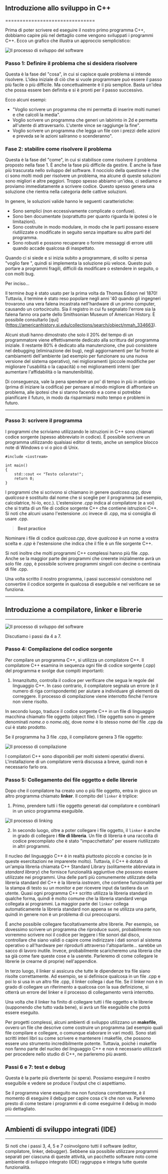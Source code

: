 ## Introduzione allo sviluppo in C++
===============================


Prima di poter scrivere ed eseguire il nostro primo programma C++, dobbiamo capire più nel dettaglio come vengono sviluppati i programmi C++. Ecco un grafico che illustra un approccio semplicistico:

![Il processo di sviluppo del software](./img/image1.webp)

### Passo 1: Definire il problema che si desidera risolvere

Questa è la fase del "cosa", in cui si capisce quale problema si intende risolvere. L'idea iniziale di ciò che si vuole programmare può essere il passo più facile o più difficile. Ma concettualmente è il più semplice. Basta un'idea che possa essere ben definita e si è pronti per il passo successivo.

Ecco alcuni esempi:

- "Voglio scrivere un programma che mi permetta di inserire molti numeri e che calcoli la media".
- Voglio scrivere un programma che generi un labirinto in 2d e permetta all'utente di attraversarlo. L'utente vince se raggiunge la fine".
- Voglio scrivere un programma che legga un file con i prezzi delle azioni e preveda se le azioni saliranno o scenderanno".

### Fase 2: stabilire come risolvere il problema

Questa è la fase del "come", in cui si stabilisce come risolvere il problema proposto nella fase 1. È anche la fase più difficile da gestire. È anche la fase più trascurata nello sviluppo del software. Il nocciolo della questione è che ci sono molti modi per risolvere un problema, ma alcune di queste soluzioni sono migliori e altre peggiori. Troppo spesso abbiamo un'idea, ci sediamo e proviamo immediatamente a scrivere codice. Questo spesso genera una soluzione che rientra nella categoria delle cattive soluzioni.

In genere, le soluzioni valide hanno le seguenti caratteristiche:

- Sono semplici (non eccessivamente complicate o confuse).
- Sono ben documentate (soprattutto per quanto riguarda le ipotesi o le limitazioni).
- Sono costruite in modo modulare, in modo che le parti possano essere riutilizzate o modificate in seguito senza impattare su altre parti del programma.
- Sono robusti e possono recuperare o fornire messaggi di errore utili quando accade qualcosa di inaspettato.

Quando ci si siede e si inizia subito a programmare, di solito si pensa "voglio fare <qualcosa>", quindi si implementa la soluzione più veloce. Questo può portare a programmi fragili, difficili da modificare o estendere in seguito, o con molti bug.

Per inciso...

Il termine *bug* è stato usato per la prima volta da Thomas Edison nel 1870! Tuttavia, il termine è stato reso popolare negli anni '40 quando gli ingegneri trovarono una vera falena incastrata nell'hardware di un primo computer, causando un cortocircuito. Sia il registro in cui fu segnalato l'errore sia la falena fanno ora parte dello Smithsonian Museum of American History. È possibile consultarlo [qui] (https://americanhistory.si.edu/collections/search/object/nmah_334663).

Alcuni studi hanno dimostrato che solo il 20% del tempo di un programmatore viene effettivamente dedicato alla scrittura del programma iniziale. Il restante 80% è dedicato alla manutenzione, che può consistere nel debugging (eliminazione dei bug), negli aggiornamenti per far fronte ai cambiamenti dell'ambiente (ad esempio per funzionare su una nuova versione del sistema operativo), nei miglioramenti (piccole modifiche per migliorare l'usabilità o la capacità) o nei miglioramenti interni (per aumentare l'affidabilità o la manutenibilità).

Di conseguenza, vale la pena spendere un po' di tempo in più in anticipo (prima di iniziare la codifica) per pensare al modo migliore di affrontare un problema, alle ipotesi che si stanno facendo e a come si potrebbe pianificare il futuro, in modo da risparmiarsi molto tempo e problemi in futuro.

---
### Passo 3: scrivere il programma

I programmi che scriviamo utilizzando le istruzioni in C++ sono chiamati codice sorgente (spesso abbreviato in codice). È possibile scrivere un programma utilizzando qualsiasi editor di testo, anche un semplice blocco note di Windows o vi o pico di Unix. 

```
#include <iostream>

int main()
{
    std::cout << "Testo colorato!";
    return 0;
}
```


I programmi che si scrivono si chiamano in genere *qualcosa.cpp*, dove *qualcosa* è sostituito dal nome che si sceglie per il programma (ad esempio, calcolatrice, hi-lo, ecc.). L'estensione *.cpp* indica al compilatore (e a voi) che si tratta di un file di codice sorgente C++ che contiene istruzioni C++. Si noti che alcuni usano l'estensione .cc invece di .cpp, ma si consiglia di usare .cpp.

> **Best practice**

Nominare i file di codice *qualcosa.cpp*, dove *qualcosa* è un nome a vostra scelta e *.cpp* è l'estensione che indica che il file è un file sorgente C++.

Si noti inoltre che molti programmi C++ complessi hanno più file .cpp. Anche se la maggior parte dei programmi che creerete inizialmente avrà un solo file .cpp, è possibile scrivere programmi singoli con decine o centinaia di file .cpp.

Una volta scritto il nostro programma, i passi successivi consistono nel convertire il codice sorgente in qualcosa di eseguibile e nel verificare se se funziona.


---------------

## Introduzione a compilatore, linker e librerie

---------------

![Il processo di sviluppo del software](./img/image1.webp)


Discutiamo i passi da 4 a 7.

### Passo 4: Compilazione del codice sorgente

Per compilare un programma C++, si utilizza un compilatore C++. Il compilatore C++ esamina in sequenza ogni file di codice sorgente (.cpp) del programma e svolge due compiti importanti:

1) Innanzitutto, controlla il codice per verificare che segua le regole del linguaggio C++. In caso contrario, il compilatore segnala un errore (e il numero di riga corrispondente) per aiutare a individuare gli elementi da correggere. Il processo di compilazione viene interrotto finché l'errore non viene risolto.

In secondo luogo, traduce il codice sorgente C++ in un file di linguaggio macchina chiamato file oggetto (object file). I file oggetto sono in genere denominati *nome.o* o *nome.obj*, dove *nome* è lo stesso nome del file .cpp da cui è stato prodotto.

Se il programma ha 3 file .cpp, il compilatore genera 3 file oggetto:

![Il processo di compilazione](./img/image2.webp)


I compilatori C++ sono disponibili per molti sistemi operativi diversi. L'installazione di un compilatore verrà discussa a breve, quindi non è necessario farlo ora.

### Passo 5: Collegamento dei file oggetto e delle librerie

Dopo che il compilatore ha creato uno o più file oggetto, entra in gioco un altro programma chiamato **linker**. Il compito del `linker` è triplice:

1) Primo, prendere tutti i file oggetto generati dal compilatore e combinarli in un unico programma eseguibile.


![Il processo di linking](./img/image3.webp)

2) In secondo luogo, oltre a poter collegare i file oggetto, il `linker` è anche in grado di collegare i **file di libreria**. Un file di libreria è una raccolta di codice precompilato che è stato "impacchettato" per essere riutilizzato in altri programmi.

Il nucleo del linguaggio C++ è in realtà piuttosto piccolo e conciso (e in queste esercitazioni ne imparerete molto). Tuttavia, il C++ è dotato di un'ampia libreria chiamata C++ Standard Library (solitamente abbreviata in *standard library*) che fornisce funzionalità aggiuntive che possono essere utilizzate nei programmi. Una delle parti più comunemente utilizzate della libreria standard del C++ è la libreria *iostream*, che contiene funzionalità per la stampa di testo su un monitor e per ricevere input da tastiera da un utente. Quasi ogni programma C++ scritto utilizza la libreria standard in qualche forma, quindi è molto comune che la libreria standard venga collegata ai programmi. La maggior parte dei `linker` collega automaticamente la libreria standard non appena se ne utilizza una parte, quindi in genere non è un problema di cui preoccuparsi.

È anche possibile collegare facoltativamente altre librerie. Per esempio, se dovessimo scrivere un programma che riproduce suoni, probabilmente non vorremmo scrivere noi il codice per leggere i file sonori dal disco, controllare che siano validi o capire come indirizzare i dati sonori al sistema operativo o all'hardware per riprodurli attraverso l'altoparlante... sarebbe un sacco di lavoro inutile. Invece, probabilmente scaricheremo una libreria che sa già come fare queste cose e la userete. Parleremo di come collegare le librerie (e crearne di proprie) nell'appendice.

In terzo luogo, il linker si assicura che tutte le dipendenze tra file siano risolte correttamente. Ad esempio, se si definisce qualcosa in un file .cpp e poi lo si usa in un altro file .cpp, il linker collega i due file. Se il linker non è in grado di collegare un riferimento a qualcosa con la sua definizione, si otterrà un errore del linker e il processo di collegamento verrà interrotto.

Una volta che il linker ha finito di collegare tutti i file oggetto e le librerie (supponendo che tutto vada bene), si avrà un file eseguibile che potrà essere eseguito.



Per progetti complessi, alcuni ambienti di sviluppo utilizzano un **makefile**, ovvero un file che descrive come costruire un programma (ad esempio quali file compilare e collegare, o comunque elaborare in vari modi). Sono stati scritti interi libri su come scrivere e mantenere i makefile, che possono essere uno strumento incredibilmente potente. Tuttavia, poiché i makefile non fanno parte del nucleo del linguaggio C++ e non è necessario utilizzarli per procedere nello studio di C++, ne parleremo più avanti.

### Passi 6 e 7: test e debug

Questa è la parte più divertente (si spera). Possiamo eseguire il nostro eseguibile e vedere se produce l'output che ci aspettiamo.

Se il programma viene eseguito ma non funziona correttamente, è il momento di eseguire il debug per capire cosa c'è che non va. Parleremo presto di come testare i programmi e di come eseguirne il debug in modo più dettagliato.


---------------

## Ambienti di sviluppo integrati (IDE)

---------------
Si noti che i passi 3, 4, 5 e 7 coinvolgono tutti il software (editor, compilatore, linker, debugger). Sebbene sia possibile utilizzare programmi separati per ciascuna di queste attività, un pacchetto software noto come ambiente di sviluppo integrato (IDE) raggruppa e integra tutte queste funzionalità. 


